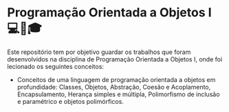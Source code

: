 # Programação Orientada a Objetos I :computer::book::mortar_board:

Este repositório tem por objetivo guardar os trabalhos que foram desenvolvidos na disciplina de Programação Orientada a Objetos I, onde foi lecionado os seguintes conceitos:

- Conceitos de uma linguagem de programação orientada a objetos em profundidade: Classes, Objetos, Abstração, Coesão e Acoplamento, Encapsulamento, Herança simples e múltipla, Polimorfismo de inclusão e paramétrico e objetos polimórficos.

